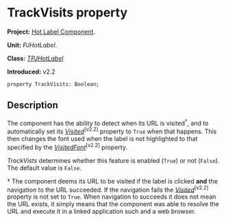 <a href='Hidden comment: 
$Rev$
$Date$
'></a>

# TrackVisits property #

**Project:** [Hot Label Component](HotLabelComponent.md).

**Unit:** _PJHotLabel_.

**Class:** _[TPJHotLabel](TPJHotLabel.md)_

**Introduced:** v2.2

```
property TrackVisits: Boolean;
```

## Description ##

The component has the ability to detect when its URL is visited<sup>†</sup>, and to automatically set its _[Visited](TPJHotLabelVisited.md)_<sup>[v2.2]</sup> property to `True` when that happens. This then changes the font used when the label is not highlighted to that specified by the _[VisitedFont](TPJHotLabelVisitedFont.md)_<sup>[v2.2]</sup> property.

_TrackVists_ determines whether this feature is enabled (`True`) or not (`False`). The default value is `False`.

† The component deems its URL to be visited if the label is clicked **and** the navigation to the URL succeeded. If the navigation fails the _[Visited](TPJHotLabelVisited.md)_<sup>[v2.2]</sup> property is not set to `True`. When navigation to succeeds it does not mean the URL exists, it simply means that the component was able to resolve the URL and execute it in a linked application such and a web browser.